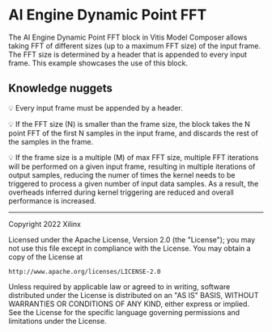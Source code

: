 # AI Engine Dynamic Point FFT

The AI Engine Dynamic Point FFT block in Vitis Model Composer allows taking FFT of different sizes (up to a maximum FFT size) of the input frame. The FFT size is determined by a header that is appended to every input frame. This example showcases the use of this block. 

## Knowledge nuggets

:bulb: Every input frame must be appended by a header.

:bulb: If the FFT size (N) is smaller than the frame size, the block takes the N point FFT of the first N samples in the input frame, and discards the rest of the samples in the frame.

:bulb: If the frame size is a multiple (M) of max FFT size, multiple FFT iterations will be performed on a given input frame, resulting in multiple iterations of output samples, reducing the numer of times the kernel needs to be triggered to process a given number of input data samples. As a result, the overheads inferred during kernel triggering are reduced and overall performance is increased.


--------------
Copyright 2022 Xilinx

Licensed under the Apache License, Version 2.0 (the "License");
you may not use this file except in compliance with the License.
You may obtain a copy of the License at

    http://www.apache.org/licenses/LICENSE-2.0

Unless required by applicable law or agreed to in writing, software
distributed under the License is distributed on an "AS IS" BASIS,
WITHOUT WARRANTIES OR CONDITIONS OF ANY KIND, either express or implied.
See the License for the specific language governing permissions and
limitations under the License.


